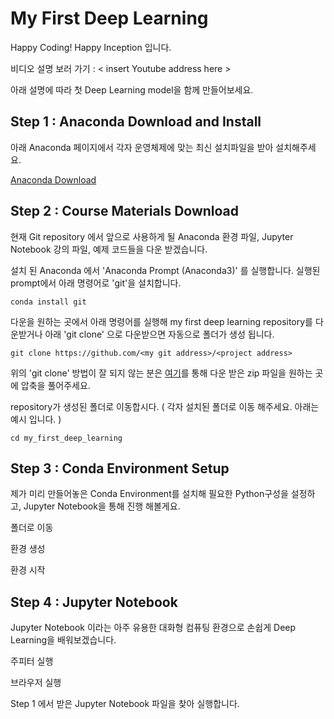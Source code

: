 # My First Deep Learning 

Happy Coding! Happy Inception 입니다.

비디오 설명 보러 가기 : < insert Youtube address here >

아래 설명에 따라 첫 Deep Learning model을 함께 만들어보세요. 


## Step 1 : Anaconda Download and Install

아래 Anaconda 페이지에서 
각자 운영체제에 맞는 최신 설치파일을 받아 설치해주세요. 

[Anaconda Download](https://www.anaconda.com/distribution/)


## Step 2 : Course Materials Download

현재 Git repository 에서 앞으로 사용하게 될 Anaconda 환경 파일, Jupyter Notebook 강의 파일, 
예제 코드들을 다운 받겠습니다. 

설치 된 Anaconda 에서 'Anaconda Prompt (Anaconda3)' 를 실행합니다. 
실행된 prompt에서 아래 명령어로 'git'을 설치합니다. 
```
conda install git
```

다운을 원하는 곳에서 아래 명령어를 실행해 my first deep learning repository를 다운받거나 
아래 'git clone' 으로 다운받으면 자동으로 폴더가 생성 됩니다. 
```
git clone https://github.com/<my git address>/<project address>
```
위의 'git clone' 방법이 잘 되지 않는 분은 
[여기](https://github.com/happyinception/my_first_deep_learning/archive/master.zip )를 통해 다운 받은 zip 파일을 
원하는 곳에 압축을 풀어주세요. 

repository가 생성된 폴더로 이동합시다. ( 각자 설치된 폴더로 이동 해주세요. 아래는 예시 입니다. )

```
cd my_first_deep_learning
```

## Step 3 : Conda Environment Setup

제가 미리 만들어놓은 Conda Environment를 설치해 
필요한 Python구성을 설정하고, Jupyter Notebook을 통해 진행 해볼게요.


폴더로 이동

환경 생성

환경 시작


## Step 4 : Jupyter Notebook

Jupyter Notebook 이라는 아주 유용한 대화형 컴퓨팅 환경으로 
손쉽게 Deep Learning을 배워보겠습니다. 

주피터 실행

브라우저 실행

Step 1 에서 받은 Jupyter Notebook 파일을 찾아 실행합니다. 
